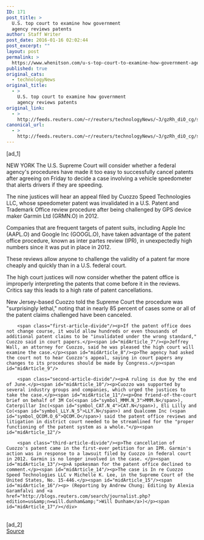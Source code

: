 ```yaml
---
ID: 171
post_title: >
  U.S. top court to examine how government
  agency reviews patents
author: Staff Writer
post_date: 2016-01-16 02:02:44
post_excerpt: ""
layout: post
permalink: >
  https://www.whenitson.com/u-s-top-court-to-examine-how-government-agency-reviews-patents/
published: true
original_cats:
  - technologyNews
original_title:
  - >
    U.S. top court to examine how government
    agency reviews patents
original_link:
  - >
    http://feeds.reuters.com/~r/reuters/technologyNews/~3/gzRh_diO_cg/story01.htm
canonical_url:
  - >
    http://feeds.reuters.com/~r/reuters/technologyNews/~3/gzRh_diO_cg/story01.htm
---
```

 [ad_1]
<br><div id="articleText">
<span id="midArticle_start"/>

<span id="midArticle_0"/><span class="focusParagraph" readability="4"><p><span class="articleLocation">NEW YORK</span> The U.S. Supreme Court will consider whether a federal agency's procedures have made it too easy to successfully cancel patents after agreeing on Friday to decide a case involving a vehicle speedometer that alerts drivers if they are speeding.</p></span><span id="midArticle_1"/><p>The nine justices will hear an appeal filed by Cuozzo Speed Technologies LLC, whose speedometer patent was invalidated in a U.S. Patent and Trademark Office review procedure after being challenged by GPS device maker Garmin Ltd (<span id="symbol_GRMN.O_0">GRMN.O</span>) in 2012.</p><span id="midArticle_2"/><p>Companies that are frequent targets of patent suits, including Apple Inc (<span id="symbol_AAPL.O_1">AAPL.O</span>) and Google Inc (<span id="symbol_GOOGL.O_2">GOOGL.O</span>), have taken advantage of the patent office procedure, known as inter partes review (IPR), in unexpectedly high numbers since it was put in place in 2012. </p><span id="midArticle_3"/><p>These reviews allow anyone to challenge the validity of a patent far more cheaply and quickly than in a U.S. federal court. </p><span id="midArticle_4"/><p>The high court justices will now consider whether the patent office is improperly interpreting the patents that come before it in the reviews. Critics say this leads to a high rate of patent cancellations.</p><span id="midArticle_5"/><p>New Jersey-based Cuozzo told the Supreme Court the procedure was "surprisingly lethal," noting that in nearly 85 percent of cases some or all of the patent claims challenged have been canceled.</p><span id="midArticle_6"/>
        
        <span class="first-article-divide"/><p>If the patent office does not change course, it would allow hundreds or even thousands of additional patent claims to be "invalidated under the wrong standard," Cuozzo said in court papers.</p><span id="midArticle_7"/><p>Jeffrey Wall, an attorney for Cuozzo, said he was pleased the high court will examine the case.</p><span id="midArticle_8"/><p>The agency had asked the court not to hear Cuozzo's appeal, saying in court papers any changes to its procedures should be made by Congress.</p><span id="midArticle_9"/>
        
        <span class="second-article-divide"/><p>A ruling is due by the end of June.</p><span id="midArticle_10"/><p>Cuozzo was supported by several industry groups and companies, which urged the justices to take the case.</p><span id="midArticle_11"/><p>One friend-of-the-court brief on behalf of 3M Co(<span id="symbol_MMM.N_3">MMM.N</span>), Caterpillar Inc(<span id="symbol_CAT.N_4">CAT.N</span>), Eli Lilly and Co(<span id="symbol_LLY.N_5">LLY.N</span>) and Qualcomm Inc (<span id="symbol_QCOM.O_6">QCOM.O</span>) said the patent office reviews and litigation in district court needed to be streamlined for the "proper functioning of the patent system as a whole."</p><span id="midArticle_12"/>
        
        <span class="third-article-divide"/><p>The cancellation of Cuozzo's patent came in the first-ever petition for an IPR. Garmin's action was in response to a lawsuit filed by Cuozzo in federal court in 2012. Garmin is no longer involved in the case. </p><span id="midArticle_13"/><p>A spokesman for the patent office declined to comment.</p><span id="midArticle_14"/><p>The case is In re Cuozzo Speed Technologies LLC v Michelle K. Lee, in the Supreme Court of the United States, No. 15-446.</p><span id="midArticle_15"/><span id="midArticle_16"/><p> (Reporting by Andrew Chung; Editing by Alexia Garamfalvi and <a href="http://blogs.reuters.com/search/journalist.php?edition=us&amp;n=will.dunham&amp;">Will Dunham</a>)</p><span id="midArticle_17"/></div>
<br>[ad_2]
<br><a href="http://feeds.reuters.com/~r/reuters/technologyNews/~3/gzRh_diO_cg/story01.htm">Source </a>